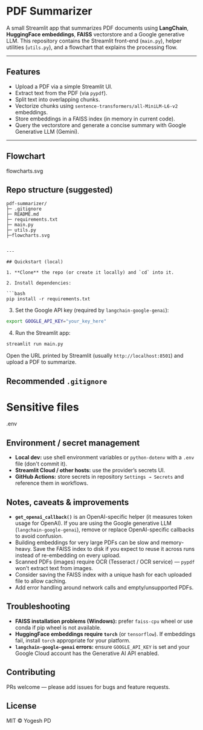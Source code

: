 # PDF Summarizer

A small Streamlit app that summarizes PDF documents using **LangChain**, **HuggingFace embeddings**, **FAISS** vectorstore and a Google generative LLM. This repository contains the Streamlit front-end (`main.py`), helper utilities (`utils.py`), and a flowchart that explains the processing flow.

---

## Features

* Upload a PDF via a simple Streamlit UI.
* Extract text from the PDF (via `pypdf`).
* Split text into overlapping chunks.
* Vectorize chunks using `sentence-transformers/all-MiniLM-L6-v2` embeddings.
* Store embeddings in a FAISS index (in memory in current code).
* Query the vectorstore and generate a concise summary with Google Generative LLM (Gemini).

---

## Flowchart
flowcharts.svg

## Repo structure (suggested)

```
pdf-summarizer/
├─ .gitignore
├─ README.md
├─ requirements.txt
├─ main.py            
├─ utils.py          
├─flowcharts.svg


---

## Quickstart (local)

1. **Clone** the repo (or create it locally) and `cd` into it.

2. Install dependencies:

```bash
pip install -r requirements.txt
```

3. Set the Google API key (required by `langchain-google-genai`):

```bash
export GOOGLE_API_KEY="your_key_here"
```
4. Run the Streamlit app:

```bash
streamlit run main.py
```

Open the URL printed by Streamlit (usually `http://localhost:8501`) and upload a PDF to summarize.


## Recommended `.gitignore`

# Sensitive files
.env

## Environment / secret management

* **Local dev:** use shell environment variables or `python-dotenv` with a `.env` file (don't commit it).
* **Streamlit Cloud / other hosts:** use the provider’s secrets UI.
* **GitHub Actions:** store secrets in repository `Settings → Secrets` and reference them in workflows.

## Notes, caveats & improvements

* **`get_openai_callback()`** is an OpenAI-specific helper (it measures token usage for OpenAI). If you are using the Google generative LLM (`langchain-google-genai`), remove or replace OpenAI-specific callbacks to avoid confusion.
* Building embeddings for very large PDFs can be slow and memory-heavy. Save the FAISS index to disk if you expect to reuse it across runs instead of re-embedding on every upload.
* Scanned PDFs (images) require OCR (Tesseract / OCR service) — `pypdf` won't extract text from images.
* Consider saving the FAISS index with a unique hash for each uploaded file to allow caching.
* Add error handling around network calls and empty/unsupported PDFs.

## Troubleshooting

* **FAISS installation problems (Windows):** prefer `faiss-cpu` wheel or use conda if pip wheel is not available.
* **HuggingFace embeddings require `torch`** (or `tensorflow`). If embeddings fail, install `torch` appropriate for your platform.
* **`langchain-google-genai` errors:** ensure `GOOGLE_API_KEY` is set and your Google Cloud account has the Generative AI API enabled.

## Contributing

PRs welcome — please add issues for bugs and feature requests.

## License

MIT © Yogesh PD
